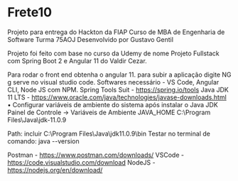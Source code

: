 # Frete10
Projeto para entrega do Hackton da FIAP Curso de MBA de Engenharia de Software Turma 75AOJ
Desenvolvido por Gustavo Gentil

Projeto foi feito com base no curso da Udemy de nome Projeto Fullstack com Spring Boot 2 e Angular 11
do Valdir Cezar.

Para rodar o front end obtenha o angular 11. para subir a aplicação digite NG g serve no visual studio code.
Softwares necessário - VS Code, Angular CLI, Node JS com NPM.
Spring Tools Suit - https://spring.io/tools
Java JDK 11 LTS - https://www.oracle.com/java/technologies/javase-downloads.html
 • Configurar variáveis de ambiente do sistema após instalar o Java JDK
 Painel de Controle -> Variáveis de Ambiente
 JAVA_HOME
C:\Program Files\Java\jdk-11.0.9

Path: incluir
C:\Program Files\Java\jdk11.0.9\bin
Testar no terminal de comando: java --version

Postman - https://www.postman.com/downloads/
VSCode - https://code.visualstudio.com/download
NodeJS - https://nodejs.org/en/download/

